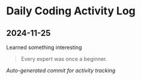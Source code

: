 # Daily Coding Activity Log

## 2024-11-25

Learned something interesting

> Every expert was once a beginner.

*Auto-generated commit for activity tracking*
